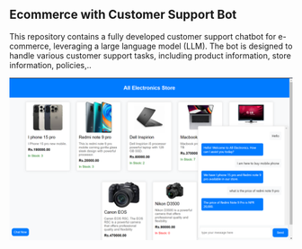 ## Ecommerce with Customer Support Bot
This repository contains a fully developed customer support chatbot for e-commerce, leveraging a large language model (LLM). The bot is designed to handle various customer support tasks, including product information, store information, policies,..

![E-Commerce Customer Support Bot](./img.png)